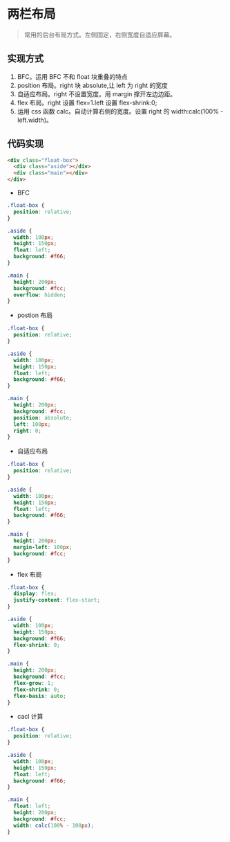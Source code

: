 # 两栏布局

> 常用的后台布局方式。左侧固定，右侧宽度自适应屏幕。

## 实现方式

1. BFC。运用 BFC 不和 float 块重叠的特点
2. position 布局。right 块 absolute,让 left 为 right 的宽度
3. 自适应布局。right 不设置宽度。用 margin 撑开左边边距。
4. flex 布局。right 设置 flex=1.left 设置 flex-shrink:0;
5. 运用 css 函数 calc。自动计算右侧的宽度。设置 right 的 width:calc(100% - left.width)。

## 代码实现

```html
<div class="float-box">
  <div class="aside"></div>
  <div class="main"></div>
</div>
```

- BFC

```css
.float-box {
  position: relative;
}

.aside {
  width: 100px;
  height: 150px;
  float: left;
  background: #f66;
}

.main {
  height: 200px;
  background: #fcc;
  overflow: hidden;
}
```

- postion 布局

```css
.float-box {
  position: relative;
}

.aside {
  width: 100px;
  height: 150px;
  float: left;
  background: #f66;
}

.main {
  height: 200px;
  background: #fcc;
  position: absolute;
  left: 100px;
  right: 0;
}
```

- 自适应布局

```css
.float-box {
  position: relative;
}

.aside {
  width: 100px;
  height: 150px;
  float: left;
  background: #f66;
}

.main {
  height: 200px;
  margin-left: 100px;
  background: #fcc;
}
```

- flex 布局

```css
.float-box {
  display: flex;
  justify-content: flex-start;
}

.aside {
  width: 100px;
  height: 150px;
  background: #f66;
  flex-shrink: 0;
}

.main {
  height: 200px;
  background: #fcc;
  flex-grow: 1;
  flex-shrink: 0;
  flex-basis: auto;
}
```

- cacl 计算

```css
.float-box {
  position: relative;
}

.aside {
  width: 100px;
  height: 150px;
  float: left;
  background: #f66;
}

.main {
  float: left;
  height: 200px;
  background: #fcc;
  width: calc(100% - 100px);
}
```
